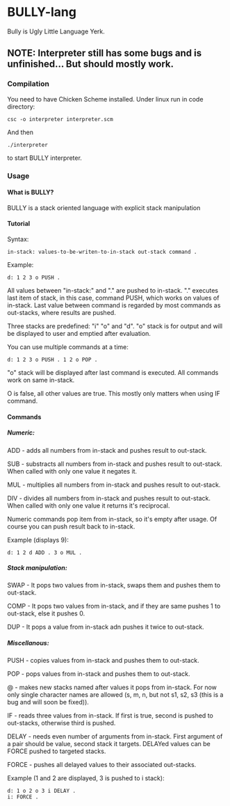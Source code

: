 # BULLY-lang
Bully is Ugly Little Language Yerk.

## NOTE: Interpreter still has some bugs and is unfinished... But should mostly work.

### Compilation

You need to have Chicken Scheme installed.
Under linux run in code directory:

```
csc -o interpreter interpreter.scm
```

And then

```
./interpreter
```

to start BULLY interpreter.

### Usage

#### What is BULLY?

BULLY is a stack oriented language with explicit stack manipulation

#### Tutorial

Syntax:

```
in-stack: values-to-be-writen-to-in-stack out-stack command .
```

Example:

```
d: 1 2 3 o PUSH .
```

All values between "in-stack:" and "." are pushed to in-stack. "." executes last item of stack, in this case, command PUSH, which works on values of in-stack. Last value between command is regarded by most commands as out-stacks, where results are pushed.

Three stacks are predefined: "i" "o" and "d". "o" stack is for output and will be displayed to user and emptied after evaluation.

You can use multiple commands at a time:

```
d: 1 2 3 o PUSH . 1 2 o POP .
```

"o" stack will be displayed after last command is executed. All commands work on same in-stack.

O is false, all other values are true. This mostly only matters when using IF command.

#### Commands

##### Numeric:

ADD   - adds all numbers from in-stack and pushes result to out-stack.

SUB   - substracts all numbers from in-stack and pushes result to out-stack. When called with only one value it negates it.

MUL   - multiplies all numbers from in-stack and pushes result to out-stack.

DIV   - divides all numbers from in-stack and pushes result to out-stack. When called with only one value it returns it's reciprocal.

Numeric commands pop item from in-stack, so it's empty after usage. Of course you can push result back to in-stack.

Example (displays 9):

```
d: 1 2 d ADD . 3 o MUL .
```

##### Stack manipulation:

SWAP  - It pops two values from in-stack, swaps them and pushes them to out-stack.

COMP  - It pops two values from in-stack, and if they are same pushes 1 to out-stack, else it pushes 0.

DUP   - It pops a value from in-stack adn pushes it twice to out-stack.

##### Miscellanous:

PUSH  - copies values from in-stack and pushes them to out-stack.

POP   - pops values from in-stack and pushes them to out-stack.

@     - makes new stacks named after values it pops from in-stack. For now only single character names are allowed (s, m, n, but not s1, s2, s3 (this is a bug and will soon be fixed)).

IF    - reads three values from in-stack. If first is true, second is pushed to out-stacks, otherwise third is pushed.

DELAY - needs even number of arguments from in-stack. First argument of a pair should be value, second stack it targets. DELAYed values can be FORCE pushed to targeted stacks.

FORCE - pushes all delayed values to their associated out-stacks.

Example (1 and 2 are displayed, 3 is pushed to i stack):

```
d: 1 o 2 o 3 i DELAY .
i: FORCE .
```
